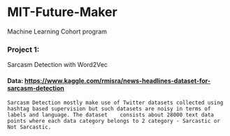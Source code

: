 # MIT-Future-Maker
Machine Learning Cohort program


### Project 1: 

Sarcasm Detection with Word2Vec

#### Data: https://www.kaggle.com/rmisra/news-headlines-dataset-for-sarcasm-detection
    Sarcasm Detection mostly make use of Twitter datasets collected using hashtag based supervision but such datasets are noisy in terms of labels and language. The dataset    consists about 28000 text data points where each data category belongs to 2 category - Sarcastic or Not Sarcastic.

